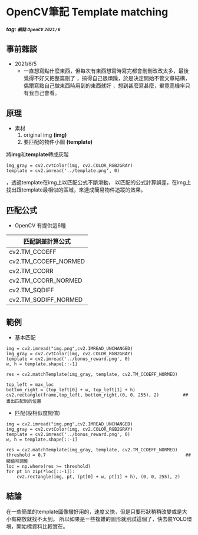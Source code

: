 # OpenCV筆記 Template matching

##### tag: `網誌` `OpenCV` `2021/6`


 
## 事前雜談 
- 2021/6/5
    - 一直想寫點什麼東西，但每次有東西想寫時寫完都會刪刪改改太多，最後覺得不好又把整篇刪了
     ，搞得自己很煩躁，於是決定開始不管文章結構，偶爾寫點自己做東西時用到的東西就好
     ，想到甚麼寫甚麼，畢竟高機率只有我自己會看。


## 原理

- 素材
    1. original img   **(img)**
    2. 要匹配的物件小圖  **(template)**

將**img**和**template**轉成灰階
```
img_gray = cv2.cvtColor(img, cv2.COLOR_RGB2GRAY)
template = cv2.imread('../template.png', 0)
```

，透過template在img上以匹配公式不斷滑動，
以匹配的公式計算誤差，在img上找出跟template最相似的區域，來達成簡易物件追蹤的效果。



## 匹配公式

- OpenCV 有提供這6種


| 匹配誤差計算公式 | 
|--------- |
| cv2.TM_CCOEFF   | 
|cv2.TM_CCOEFF_NORMED   | 
| cv2.TM_CCORR
|cv2.TM_CCORR_NORMED     | 
| cv2.TM_SQDIFF   | 
| cv2.TM_SQDIFF_NORMED    | 



## 範例

- 基本匹配

```
img = cv2.imread("img.png",cv2.IMREAD_UNCHANGED)
img_gray = cv2.cvtColor(img, cv2.COLOR_RGB2GRAY)
template = cv2.imread('../bonus_reward.png', 0)
w, h = template.shape[::-1]

res = cv2.matchTemplate(img_gray, template, cv2.TM_CCOEFF_NORMED)

top_left = max_loc
bottom_right = (top_left[0] + w, top_left[1] + h)
cv2.rectangle(frame,top_left, bottom_right,(0, 0, 255), 2)         ## 畫出匹配到的位置

```

- 匹配(設相似度閥值)

```
img = cv2.imread("img.png",cv2.IMREAD_UNCHANGED)
img_gray = cv2.cvtColor(img, cv2.COLOR_RGB2GRAY)
template = cv2.imread('../bonus_reward.png', 0)
w, h = template.shape[::-1]

res = cv2.matchTemplate(img_gray, template, cv2.TM_CCOEFF_NORMED)
threshold = 0.7                                                     ##閥值可調整
loc = np.where(res >= threshold)
for pt in zip(*loc[::-1]):
    cv2.rectangle(img, pt, (pt[0] + w, pt[1] + h), (0, 0, 255), 2)
```

## 結論

在一些簡單的template圖像蠻好用的，速度又快，但是只要形狀稍稍改變或是大小有縮放就找不太到。
所以如果是ㄧ些複雜的圖形就別試這個了，快去裝YOLO環境，開始標資料比較實在。